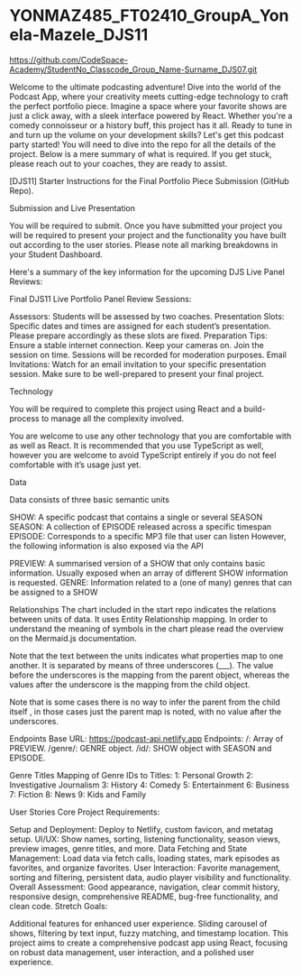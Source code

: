 # YONMAZ485_FT02410_GroupA_Yonela-Mazele_DJS11
https://github.com/CodeSpace-Academy/StudentNo_Classcode_Group_Name-Surname_DJS07.git

Welcome to the ultimate podcasting adventure! Dive into the world of the Podcast App, where your creativity meets cutting-edge technology to craft the perfect portfolio piece. Imagine a space where your favorite shows are just a click away, with a sleek interface powered by React. Whether you're a comedy connoisseur or a history buff, this project has it all. Ready to tune in and turn up the volume on your development skills? Let's get this podcast party started!  You will need to dive into the repo for all the details of the project. Below is a mere summary of what is required. If you get stuck, please reach out to your coaches, they are ready to assist. 

[DJS11] Starter Instructions for the Final Portfolio Piece Submission (GitHub Repo).

 

Submission and Live Presentation

You will be required to submit. Once you have submitted your project you will be required to present your project and the functionality you have built out according to the user stories. Please note all marking breakdowns in your Student Dashboard. 

 

Here's a summary of the key information for the upcoming DJS Live Panel Reviews:

Final DJS11 Live Portfolio Panel Review Sessions:

Assessors: Students will be assessed by two coaches.
Presentation Slots: Specific dates and times are assigned for each student’s presentation. Please prepare accordingly as these slots are fixed.
Preparation Tips:
Ensure a stable internet connection.
Keep your cameras on.
Join the session on time.
Sessions will be recorded for moderation purposes.
Email Invitations: Watch for an email invitation to your specific presentation session.
Make sure to be well-prepared to present your final project. 

 

Technology
 

You will be required to complete this project using React and a build-process to manage all the complexity involved.

You are welcome to use any other technology that you are comfortable with as well as React. It is recommended that you use TypeScript as well, however you are welcome to avoid TypeScript entirely if you do not feel comfortable with it’s usage just yet.

 

Data
 

Data consists of three basic semantic units

SHOW: A specific podcast that contains a single or several SEASON
SEASON: A collection of EPISODE released across a specific timespan
EPISODE: Corresponds to a specific MP3 file that user can listen
However, the following information is also exposed via the API

PREVIEW: A summarised version of a SHOW that only contains basic information. Usually exposed when an array of different SHOW information is requested.
GENRE: Information related to a (one of many) genres that can be assigned to a SHOW
 

Relationships
The chart included in the start repo indicates the relations between units of data. It uses Entity Relationship mapping. In order to understand the meaning of symbols in the chart please read the overview on the Mermaid.js documentation.

Note that the text between the units indicates what properties map to one another. It is separated by means of three underscores (___). The value before the underscores is the mapping from the parent object, whereas the values after the underscore is the mapping from the child object.

Note that is some cases there is no way to infer the parent from the child itself , in those cases just the parent map is noted, with no value after the underscores.

 
Endpoints
Base URL: https://podcast-api.netlify.app
Endpoints:
/: Array of PREVIEW.
/genre/<ID>: GENRE object.
/id/<ID>: SHOW object with SEASON and EPISODE.
 
Genre Titles
Mapping of Genre IDs to Titles:
1: Personal Growth
2: Investigative Journalism
3: History
4: Comedy
5: Entertainment
6: Business
7: Fiction
8: News
9: Kids and Family
 
User Stories
Core Project Requirements:

Setup and Deployment:
Deploy to Netlify, custom favicon, and metatag setup.
UI/UX:
Show names, sorting, listening functionality, season views, preview images, genre titles, and more.
Data Fetching and State Management:
Load data via fetch calls, loading states, mark episodes as favorites, and organize favorites.
User Interaction:
Favorite management, sorting and filtering, persistent data, audio player visibility and functionality.
Overall Assessment:
Good appearance, navigation, clear commit history, responsive design, comprehensive README, bug-free functionality, and clean code.
Stretch Goals:

Additional features for enhanced user experience.
Sliding carousel of shows, filtering by text input, fuzzy matching, and timestamp location.
This project aims to create a comprehensive podcast app using React, focusing on robust data management, user interaction, and a polished user experience.